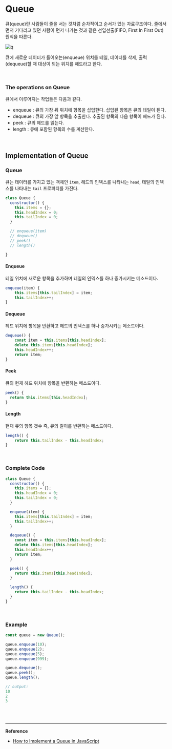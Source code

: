 # Queue

큐(queue)란 사람들이 줄을 서는 것처럼 순차적이고 순서가 있는 자료구조이다. 줄에서 먼저 기다리고 있던 사람이 먼저 나가는 것과 같은 선입선출(FIFO, First In First Out) 원칙을 따른다.

![q](https://dmitripavlutin.com/2e1aee372cae31a13b0809df4ac606ff/queue-12.svg)

큐에 새로운 데이터가 들어오는(enqueue) 위치를 테일, 데이터를 삭제, 출력(dequeue)할 때 대상이 되는 위치를 헤드라고 한다.

<br>

### The operations on Queue

큐에서 이루어지는 작업들은 다음과 같다.

- enqueue : 큐의 가장 뒤 위치에 항목을 삽입한다. 삽입된 항목은 큐의 테일이 된다.
- dequeue : 큐의 가장 앞 항목을 추출한다. 추출된 항목의 다음 항목이 헤드가 된다.
- peek : 큐의 헤드를 읽는다. 
- length : 큐에 포함된 항목의 수를 계산한다.

<br>

## Implementation of Queue

### Queue

큐는 데이터를 가지고 있는 객체인 `item`,  헤드의 인덱스를 나타내는 `head`, 테일의 인덱스를 나타내는 `tail` 프로퍼티를 가진다.

```javascript
class Queue {
  constructor() {
    this.items = {};
    this.headIndex = 0;
    this.tailIndex = 0;
  }

  // enqueue(item) 
  // dequeue() 
  // peek()
  // length()

}
```

#### Enqueue

테일 위치에 새로운 항목을 추가하며 테일의 인덱스를 하나 증가시키는 메소드이다.

```javascript
enqueue(item) {
    this.items[this.tailIndex] = item;
    this.tailIndex++;
}
```

#### Dequeue

헤드 위치에 항목을 반환하고 헤드의 인덱스를 하나 증가시키는 메소드이다.

```javascript
dequeue() {
    const item = this.items[this.headIndex];
    delete this.items[this.headIndex];
    this.headIndex++;
    return item;
}
```

#### Peek

큐의 현재 헤드 위치에 항목을 반환하는 메소드이다.

```javascript
peek() {
  return this.items[this.headIndex];
}
```

#### Length

현재 큐의 항목 갯수 즉, 큐의 길이를 반환하는 메소드이다.

```javascript
length() {
	return this.tailIndex - this.headIndex;
}
```

<br>

### Complete Code

```javascript
class Queue {
  constructor() {
    this.items = {};
    this.headIndex = 0;
    this.tailIndex = 0;
  }

  enqueue(item) {
    this.items[this.tailIndex] = item;
    this.tailIndex++;
  }

  dequeue() {
    const item = this.items[this.headIndex];
    delete this.items[this.headIndex];
    this.headIndex++;
    return item;
  }

  peek() {
    return this.items[this.headIndex];
  }

  length() {
    return this.tailIndex - this.headIndex;
  }
}
```

<br>

### Example

```javascript
const queue = new Queue();

queue.enqueue(10);
queue.enqueue(2);
queue.enqueue(5);
queue.enqueue(999);

queue.dequeue(); 
queue.peek();    
queue.length(); 
```

```javascript
// output:
10
2
3
```

<br>

<br>

------

**Reference**

- [How to Implement a Queue in JavaScript](https://dmitripavlutin.com/javascript-queue/)